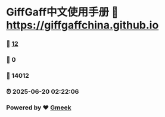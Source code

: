 # GiffGaff中文使用手册 :link: https://giffgaffchina.github.io 
### :page_facing_up: [12](https://giffgaffchina.github.io/tag.html) 
### :speech_balloon: 0 
### :hibiscus: 14012 
### :alarm_clock: 2025-06-20 02:22:06 
### Powered by :heart: [Gmeek](https://github.com/Meekdai/Gmeek)
